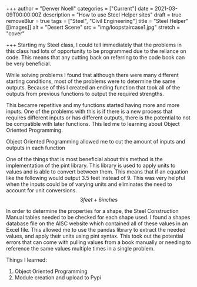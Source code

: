 +++
author = "Denver Noell"
categories = ["Current"]
date = 2021-03-09T00:00:00Z
description = "How to use Steel Helper sites"
draft = true
removeBlur = true
tags = ["Steel", "Civil Engineering"]
title = "Steel Helper"
[[images]]
alt = "Desert Scene"
src = "img/loopstaircase1.jpg"
stretch = "cover"

+++
Starting my Steel class, I could tell immediately that the problems in this class had lots of opportunity to be programmed due to the reliance on code. This means that any cutting back on referring to the code book can be very beneficial.

While solving problems I found that although there were many different starting conditions, most of the problems were to determine the same outputs. Because of this I created an ending function that took all of the outputs from previous functions to output the required strengths.

This became repetitive and my functions started having more and more inputs. One of the problems with this is if there is a new process that requires different inputs or has different outputs, there is the potential to not be compatible with later functions. This led me to learning about Object Oriented Programming.

Object Oriented Programming allowed me to cut the amount of inputs and outputs in each function

One of the things that is most beneficial about this method is the implementation of the pint library. This library is used to apply units to values and is able to convert between them. This means that if an equation like the following would output 3.5 feet instead of 9. This was very helpful when the inputs could be of varying units and eliminates the need to account for unit conversions.
$$3 feet + 6 inches$$

In order to determine the properties for a shape, the Steel Construction Manual tables needed to be checked for each shape used. I found a shapes database file on the AISC website which contained all of these values in an Excel file. This allowed me to use the pandas library to extract the needed values, and apply their units using pint syntax. This took out the potential errors that can come with pulling values from a book manually or needing to reference the same values multiple times in a single problem.

Things I learned:

1. Object Oriented Programming
2. Module creation and upload to Pypi